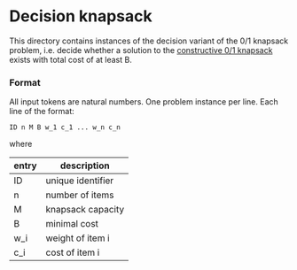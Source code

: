 
# Decision knapsack

This directory contains instances of the decision variant of the 0/1 knapsack
problem, i.e. decide whether a solution to the [constructive 0/1
knapsack](../constructive/README.md) exists with total cost of at least B.

### Format

All input tokens are natural numbers. One problem instance per line.
Each line of the format:

```plain
ID n M B w_1 c_1 ... w_n c_n
```

where

| entry | description       |
|-------|-------------------|
|  ID   | unique identifier |
|   n   | number of items   |
|   M   | knapsack capacity |
|   B   | minimal cost      |
|  w_i  | weight of item i  |
|  c_i  | cost of item i    |

